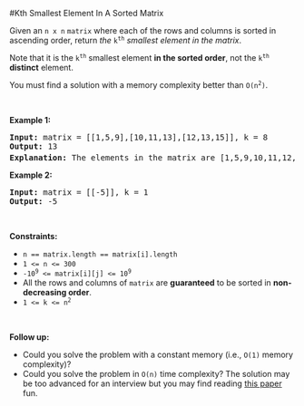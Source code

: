 #Kth Smallest Element In A Sorted Matrix
<p>Given an <code>n x n</code> <code>matrix</code> where each of the rows and columns is sorted in ascending order, return <em>the</em> <code>k<sup>th</sup></code> <em>smallest element in the matrix</em>.</p>
<p>Note that it is the <code>k<sup>th</sup></code> smallest element <strong>in the sorted order</strong>, not the <code>k<sup>th</sup></code> <strong>distinct</strong> element.</p>
<p>You must find a solution with a memory complexity better than <code>O(n<sup>2</sup>)</code>.</p>
<p> </p>
<p><strong class="example">Example 1:</strong></p>
<pre><strong>Input:</strong> matrix = [[1,5,9],[10,11,13],[12,13,15]], k = 8
<strong>Output:</strong> 13
<strong>Explanation:</strong> The elements in the matrix are [1,5,9,10,11,12,13,<u><strong>13</strong></u>,15], and the 8<sup>th</sup> smallest number is 13
</pre>
<p><strong class="example">Example 2:</strong></p>
<pre><strong>Input:</strong> matrix = [[-5]], k = 1
<strong>Output:</strong> -5
</pre>
<p> </p>
<p><strong>Constraints:</strong></p>
<ul>
<li><code>n == matrix.length == matrix[i].length</code></li>
<li><code>1 &lt;= n &lt;= 300</code></li>
<li><code>-10<sup>9</sup> &lt;= matrix[i][j] &lt;= 10<sup>9</sup></code></li>
<li>All the rows and columns of <code>matrix</code> are <strong>guaranteed</strong> to be sorted in <strong>non-decreasing order</strong>.</li>
<li><code>1 &lt;= k &lt;= n<sup>2</sup></code></li>
</ul>
<p> </p>
<p><strong>Follow up:</strong></p>
<ul>
<li>Could you solve the problem with a constant memory (i.e., <code>O(1)</code> memory complexity)?</li>
<li>Could you solve the problem in <code>O(n)</code> time complexity? The solution may be too advanced for an interview but you may find reading <a href="http://www.cse.yorku.ca/~andy/pubs/X+Y.pdf" target="_blank">this paper</a> fun.</li>
</ul>
